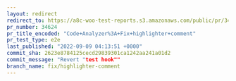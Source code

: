 ```yaml
---
layout: redirect
redirect_to: https://a8c-woo-test-reports.s3.amazonaws.com/public/pr/34624/e2e/index.html
pr_number: 34624
pr_title_encoded: "Code+Analyzer%3A+Fix+highlighter+comment"
pr_test_type: e2e
last_published: "2022-09-09 04:13:51 +0000"
commit_sha: 2623e8784125cecd29839301ca1242aa241a01d2
commit_message: "Revert "test hook""
branch_name: fix/highlighter-comment
---
```


